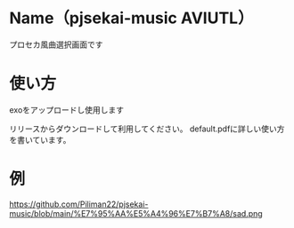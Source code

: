 # Name（pjsekai-music AVIUTL）

プロセカ風曲選択画面です
# 使い方

exoをアップロードし使用します

リリースからダウンロードして利用してください。
default.pdfに詳しい使い方を書いています。

# 例

https://github.com/Piliman22/pjsekai-music/blob/main/%E7%95%AA%E5%A4%96%E7%B7%A8/sad.png
